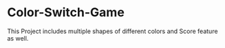 # Color-Switch-Game

This Project includes multiple shapes of different colors and Score feature as well.
